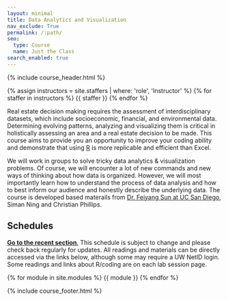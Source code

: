 ```yaml
---
layout: minimal
title: Data Analytics and Visualization
nav_exclude: True
permalink: /:path/
seo:
  type: Course
  name: Just the Class
search_enabled: true
---
```


{% include course_header.html %}

{% assign instructors = site.staffers | where: 'role', 'Instructor' %}
{% for staffer in instructors %}
{{ staffer }}
{% endfor %}

<!--## Table of Contents
{: .no_toc}

1. TOC
{:toc}

## Announcements

Newest announcements below and check [all announcements](announcements.md).
{% assign announcements = site.announcements | reverse %}
{% for announcement in announcements %}
{{ announcement }}
{% break %}
{% endfor %}-->


Real estate decision making requires the assessment of interdisciplinary datasets, which include socioeconomic, financial, and environmental data. Determining evolving patterns, analyzing and visualizing them is critical in holistically assessing an area and a real estate decision to be made. This course aims to provide you an opportunity to improve your coding ability and demonstrate that using [R](https://www.r-project.org) is more replicable and efficient than Excel.

We will work in groups to solve tricky data analytics & visualization problems. Of course, we will encounter a lot of new commands and new ways of thinking about how data is organized. However, we will most importantly learn how to understand the process of data analysis and how to best inform our audience and honestly describe the underlying data. The course is developed based materails from [Dr. Feiyang Sun at UC San Diego](https://fsun.ucsd.edu/), Siman Ning and Christian Phillips. 

## Schedules
<a href="#recent"><i class="fa-solid fa-square-arrow-up-right" style="color: #000000;"></i> **Go to the recent section**.</a> This schedule is subject to change and please check back regularly for updates. All readings and materials can be directly accessed via the links below, although some may require a UW NetID login. Some readings and links about R/coding are on each lab session page.

{% for module in site.modules %}
{{ module }}
{% endfor %}

{% include course_footer.html %}



